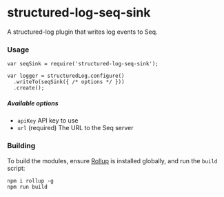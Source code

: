 # structured-log-seq-sink

A structured-log plugin that writes log events to Seq.

### Usage

```
var seqSink = require('structured-log-seq-sink');

var logger = structuredLog.configure()
  .writeTo(seqSink({ /* options */ }))
  .create();

```

##### Available options

- `apiKey` API key to use
- `url` (required) The URL to the Seq server

### Building

To build the modules, ensure [Rollup](http://rollupjs.org/) is installed globally, and run the `build` script:

```
npm i rollup -g
npm run build
```
